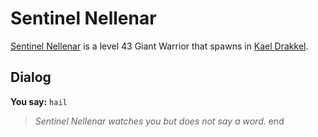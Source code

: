 # Sentinel Nellenar



[Sentinel Nellenar](/npc/113074) is a level 43 Giant Warrior that spawns in [Kael Drakkel](/zone/113).



## Dialog

**You say:** `hail`



>*Sentinel Nellenar watches you but does not say a word.*
end
